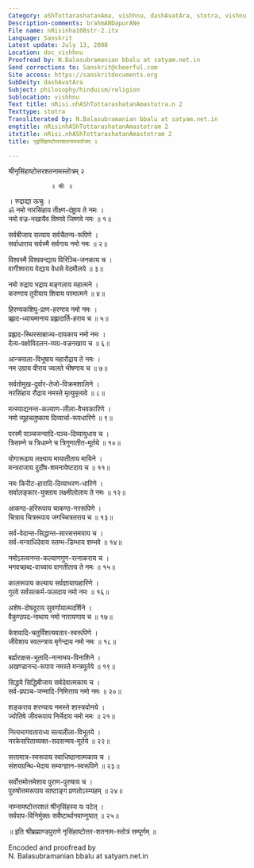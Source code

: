 ```yaml
---
Category: aShTottarashatanAma, vishhnu, dashAvatAra, stotra, vishnu
Description-comments: brahmANDapurANe
File name: nRisinha108str-2.itx
Language: Sanskrit
Latest update: July 13, 2008
Location: doc_vishhnu
Proofread by: N.Balasubramanian bbalu at satyam.net.in
Send corrections to: Sanskrit@cheerful.com
Site access: https://sanskritdocuments.org
SubDeity: dashAvatAra
Subject: philosophy/hinduism/religion
Sublocation: vishhnu
Text title: nRisi.nhAShTottarashatanAmastotra.n 2
Texttype: stotra
Transliterated by: N.Balasubramanian bbalu at satyam.net.in
engtitle: nRisinhAShTottarashatanAmastotram 2
itxtitle: nRisi.nhAShTottarashatanAmastotram 2
title: नृइसिंहाष्टोत्तरशतनामस्तोत्रम् २

---
```

  
 श्रीनृसिंहाष्टोत्तरशतनामस्तोत्रम् २   
  
                ॥ श्रीः ॥  
  
। रुद्राद्या ऊचुः ।  
ॐ नमो नारसिंहाय तीक्ष्ण-दंष्ट्राय ते नमः ।  
नमो वज्र-नखायैव विष्णवे जिष्णवे नमः ॥ १॥  
  
सर्वबीजाय सत्याय सर्वचैतन्य-रूपिणे ।  
सर्वाधाराय सर्वस्मै सर्वगाय नमो नमः ॥ २॥  
  
विश्वस्मै विश्ववन्द्याय विरिञ्चि-जनकाय च ।  
वागीश्वराय वेद्याय वेधसे वेदमौलये ॥ ३॥  
  
नमो रुद्राय भद्राय मङ्गलाय महात्मने ।  
करुणाय तुरीयाय शिवाय परमात्मने ॥ ४॥  
  
हिरण्यकशिपु-प्राण-हरणाय नमो नमः ।  
प्र्ह्लाद-ध्यायमानाय प्रह्लादार्ति-हराय च ॥ ५॥  
  
प्रह्लाद-स्थिरसाम्राज्य-दायकाय नमो नमः ।  
दैत्य-वक्षोविदलन-व्यग्र-वज्रनखाय च ॥ ६॥  
  
आन्त्रमाला-विभूषाय महारौद्राय ते नमः ।  
नम उग्राय वीराय ज्वलते भीषणाय च ॥ ७॥  
  
सर्वतोमुख-दुर्वार-तेजो-विक्रमशालिने ।  
नरसिंहाय रौद्राय नमस्ते मृत्युमृत्यवे ॥ ८॥  
  
मत्स्याद्यनन्त-कल्याण-लीला-वैभवकारिणे ।  
नमो व्यूहचतुष्काय दिव्यार्चा-रूपधारिणे ॥ ९॥  
  
परस्मै पाञ्चजन्यादि-पञ्च-दिव्यायुधाय च ।  
त्रिसाम्ने च त्रिधाम्ने च त्रिगुणातीत-मूर्तये ॥ १०॥  
  
योगारूढाय लक्ष्याय मायातीताय मायिने ।  
मन्त्रराजाय दुर्दोष-शमनायेष्टदाय च ॥ ११॥  
  
नमः किरीट-हारादि-दिव्याभरण-धारिणे ।  
सर्वालङ्कार-युक्ताय लक्ष्मीलोलाय ते नमः ॥ १२॥  
  
आकण्ठ-हरिरूपाय चाकण्ठ-नररूपिणे ।  
चित्राय चित्ररूपाय जगच्चित्रतराय च ॥ १३॥  
  
सर्व-वेदान्त-सिद्धान्त-सारसत्तमयाय च ।  
सर्व-मन्त्राधिदेवाय स्तम्भ-डिम्भाय शम्भवे ॥ १४॥  
  
नमोऽस्त्वनन्त-कल्याणगुण-रत्नाकराय च ।  
भगवच्छब्द-वाच्याय वागतीताय ते नमः ॥ १५॥  
  
कालरूपाय कल्याय सर्वज्ञायाघहारिणे ।  
गुरवे सर्वसत्कर्म-फलदाय नमो नमः ॥ १६॥  
  
अशेष-दोषदूराय सुवर्णायात्मदर्शिने ।  
वैकुण्ठपद-नाथाय नमो नारायणाय च ॥ १७॥  
  
केशवादि-चतुर्विंशत्यवतार-स्वरूपिणे ।  
जीवेशाय स्वतन्त्राय मृगेन्द्राय नमो नमः ॥ १८॥  
  
बर्ह्मराक्षस-भूतादि-नानाभय-विनाशिने ।  
अखण्डानन्द-रूपाय नमस्ते मन्त्रमूर्तये ॥ १९॥  
  
सिद्धये सिद्धिबीजाय सर्वदेवात्मकाय च ।  
सर्व-प्रपञ्च-जन्मादि-निमित्ताय नमो नमः ॥ २०॥  
  
शङ्कराय शरण्याय नमस्ते शास्त्रयोनये ।  
ज्योतिषे जीवरूपाय निर्भेदाय नमो नमः ॥ २१॥  
  
नित्यभागवताराध्य सत्यलीला-विभूतये ।  
नरकेसरिताव्यक्त-सदसन्मय-मूर्तये ॥ २२॥  
  
सत्तामात्र-स्वरूपाय स्वाधिष्ठानात्मकाय च ।  
संशयग्रन्थि-भेदाय सम्यग्ज्ञान-स्वरूपिणे ॥ २३॥  
  
सर्वोत्तमोत्तमेशाय पुराण-पुरुषाय च ।  
पुरुषोत्तमरूपाय साष्टाङ्गं प्रणतोऽस्म्यहम् ॥ २४॥  
  
नाम्नामष्टोत्तरशतं श्रीनृसिंहस्य यः पटेत् ।  
सर्वपाप-विनिर्मुक्तः सर्वेष्टार्थानवाप्नुयात् ॥ २५॥  
  
॥ इति श्रीब्रह्माण्डपुराणे नृसिंहाष्टोत्तर-शतनाम-स्तोत्रं सम्पूर्णम् ॥  
  
  
Encoded and proofread by  
N. Balasubramanian bbalu at satyam.net.in  
  
  
